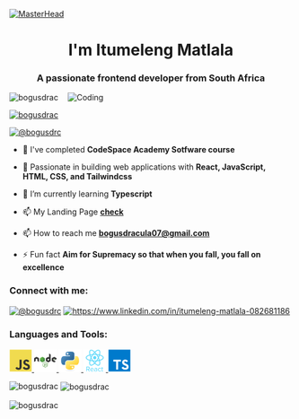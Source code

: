 [![MasterHead](https://1.bpblogspot.com/-7A4WynLsMw/XbBpCXG8fHI/AAAAAAAAMt4/uOa1bpLsKYgrwGbllhSu2SDj_Mig8SXJQCLcBGAsYHQ/s1600/2000_600px.gif)](https://rishavchanda.io)
<h1 align="center">I'm Itumeleng Matlala</h1>
<h3 align="center">A passionate frontend developer from South Africa</h3>
<img align="right" alt="Coding" width="400" src="https://cdn.dribble.com/users/1162077/screenshots/3848914/programmer.gif">

<p align="left"> <img src="https://komarev.com/ghpvc/?username=bogusdrac&label=Profile%20views&color=0e75b6&style=flat" alt="bogusdrac" /> </p>

<p align="left"> <a href="https://github.com/ryo-ma/github-profile-trophy"><img src="https://github-profile-trophy.vercel.app/?username=bogusdrac" alt="bogusdrac" /></a> </p>

<p align="left"> <a href="https://twitter.com/@bogusdrc" target="blank"><img src="https://img.shields.io/twitter/follow/@bogusdrc?logo=twitter&style=for-the-badge" alt="@bogusdrc" /></a> </p>

- 🔭 I've completed **CodeSpace Academy Sotfware course**

- 🔭 Passionate in building web applications with **React, JavaScript, HTML, CSS, and Tailwindcss**

- 🌱 I’m currently learning **Typescript**

- 📫 My Landing Page **<a href="https://mybogus-site.netlify.app" target="blank">check</a>**

- 📫 How to reach me **bogusdracula07@gmail.com**

- ⚡ Fun fact **Aim for Supremacy so that when you fall, you fall on excellence**

<h3 align="left">Connect with me:</h3>
<p align="left">
<a href="https://twitter.com/@bogusdrc" target="blank"><img align="center" src="https://raw.githubusercontent.com/rahuldkjain/github-profile-readme-generator/master/src/images/icons/Social/twitter.svg" alt="@bogusdrc" height="30" width="40" /></a>
<a href="https://linkedin.com/in/https://www.linkedin.com/in/itumeleng-matlala-082681186" target="blank"><img align="center" src="https://raw.githubusercontent.com/rahuldkjain/github-profile-readme-generator/master/src/images/icons/Social/linked-in-alt.svg" alt="https://www.linkedin.com/in/itumeleng-matlala-082681186" height="30" width="40" /></a>
</p>

<h3 align="left">Languages and Tools:</h3>
<p align="left"> <a href="https://developer.mozilla.org/en-US/docs/Web/JavaScript" target="_blank" rel="noreferrer"> <img src="https://raw.githubusercontent.com/devicons/devicon/master/icons/javascript/javascript-original.svg" alt="javascript" width="40" height="40"/> </a> <a href="https://nodejs.org" target="_blank" rel="noreferrer"> <img src="https://raw.githubusercontent.com/devicons/devicon/master/icons/nodejs/nodejs-original-wordmark.svg" alt="nodejs" width="40" height="40"/> </a> <a href="https://www.python.org" target="_blank" rel="noreferrer"> <img src="https://raw.githubusercontent.com/devicons/devicon/master/icons/python/python-original.svg" alt="python" width="40" height="40"/> </a> <a href="https://reactjs.org/" target="_blank" rel="noreferrer"> <img src="https://raw.githubusercontent.com/devicons/devicon/master/icons/react/react-original-wordmark.svg" alt="react" width="40" height="40"/> </a> <a href="https://www.typescriptlang.org/" target="_blank" rel="noreferrer"> <img src="https://raw.githubusercontent.com/devicons/devicon/master/icons/typescript/typescript-original.svg" alt="typescript" width="40" height="40"/> </a> </p>

<p><img align="left" src="https://github-readme-stats.vercel.app/api/top-langs?username=bogusdrac&show_icons=true&locale=en&layout=compact" alt="bogusdrac" /></p>

<p>&nbsp;<img align="center" src="https://github-readme-stats.vercel.app/api?username=bogusdrac&show_icons=true&locale=en" alt="bogusdrac" /></p>

<p><img align="center" src="https://github-readme-streak-stats.herokuapp.com/?user=bogusdrac&" alt="bogusdrac" /></p>
